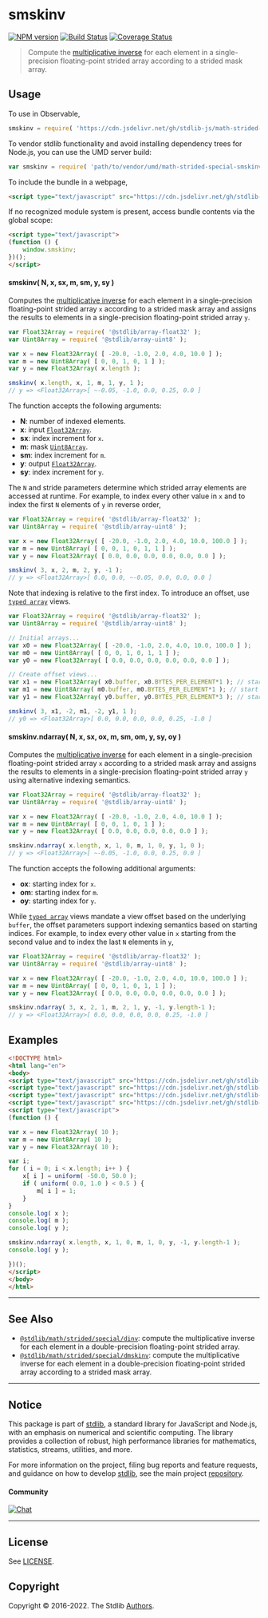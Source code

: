 <!--

@license Apache-2.0

Copyright (c) 2021 The Stdlib Authors.

Licensed under the Apache License, Version 2.0 (the "License");
you may not use this file except in compliance with the License.
You may obtain a copy of the License at

   http://www.apache.org/licenses/LICENSE-2.0

Unless required by applicable law or agreed to in writing, software
distributed under the License is distributed on an "AS IS" BASIS,
WITHOUT WARRANTIES OR CONDITIONS OF ANY KIND, either express or implied.
See the License for the specific language governing permissions and
limitations under the License.

-->

# smskinv

[![NPM version][npm-image]][npm-url] [![Build Status][test-image]][test-url] [![Coverage Status][coverage-image]][coverage-url] <!-- [![dependencies][dependencies-image]][dependencies-url] -->

> Compute the [multiplicative inverse][@stdlib/math/base/special/invf] for each element in a single-precision floating-point strided array according to a strided mask array.

<section class="intro">

</section>

<!-- /.intro -->



<section class="usage">

## Usage

To use in Observable,

```javascript
smskinv = require( 'https://cdn.jsdelivr.net/gh/stdlib-js/math-strided-special-smskinv@umd/browser.js' )
```

To vendor stdlib functionality and avoid installing dependency trees for Node.js, you can use the UMD server build:

```javascript
var smskinv = require( 'path/to/vendor/umd/math-strided-special-smskinv/index.js' )
```

To include the bundle in a webpage,

```html
<script type="text/javascript" src="https://cdn.jsdelivr.net/gh/stdlib-js/math-strided-special-smskinv@umd/browser.js"></script>
```

If no recognized module system is present, access bundle contents via the global scope:

```html
<script type="text/javascript">
(function () {
    window.smskinv;
})();
</script>
```

#### smskinv( N, x, sx, m, sm, y, sy )

Computes the [multiplicative inverse][@stdlib/math/base/special/invf] for each element in a single-precision floating-point strided array `x` according to a strided mask array and assigns the results to elements in a single-precision floating-point strided array `y`.

```javascript
var Float32Array = require( '@stdlib/array-float32' );
var Uint8Array = require( '@stdlib/array-uint8' );

var x = new Float32Array( [ -20.0, -1.0, 2.0, 4.0, 10.0 ] );
var m = new Uint8Array( [ 0, 0, 1, 0, 1 ] );
var y = new Float32Array( x.length );

smskinv( x.length, x, 1, m, 1, y, 1 );
// y => <Float32Array>[ ~-0.05, -1.0, 0.0, 0.25, 0.0 ]
```

The function accepts the following arguments:

-   **N**: number of indexed elements.
-   **x**: input [`Float32Array`][@stdlib/array/float32].
-   **sx**: index increment for `x`.
-   **m**: mask [`Uint8Array`][@stdlib/array/uint8].
-   **sm**: index increment for `m`.
-   **y**: output [`Float32Array`][@stdlib/array/float32].
-   **sy**: index increment for `y`.

The `N` and stride parameters determine which strided array elements are accessed at runtime. For example, to index every other value in `x` and to index the first `N` elements of `y` in reverse order,

```javascript
var Float32Array = require( '@stdlib/array-float32' );
var Uint8Array = require( '@stdlib/array-uint8' );

var x = new Float32Array( [ -20.0, -1.0, 2.0, 4.0, 10.0, 100.0 ] );
var m = new Uint8Array( [ 0, 0, 1, 0, 1, 1 ] );
var y = new Float32Array( [ 0.0, 0.0, 0.0, 0.0, 0.0, 0.0 ] );

smskinv( 3, x, 2, m, 2, y, -1 );
// y => <Float32Array>[ 0.0, 0.0, ~-0.05, 0.0, 0.0, 0.0 ]
```

Note that indexing is relative to the first index. To introduce an offset, use [`typed array`][@stdlib/array/float32] views.

```javascript
var Float32Array = require( '@stdlib/array-float32' );
var Uint8Array = require( '@stdlib/array-uint8' );

// Initial arrays...
var x0 = new Float32Array( [ -20.0, -1.0, 2.0, 4.0, 10.0, 100.0 ] );
var m0 = new Uint8Array( [ 0, 0, 1, 0, 1, 1 ] );
var y0 = new Float32Array( [ 0.0, 0.0, 0.0, 0.0, 0.0, 0.0 ] );

// Create offset views...
var x1 = new Float32Array( x0.buffer, x0.BYTES_PER_ELEMENT*1 ); // start at 2nd element
var m1 = new Uint8Array( m0.buffer, m0.BYTES_PER_ELEMENT*1 ); // start at 2nd element
var y1 = new Float32Array( y0.buffer, y0.BYTES_PER_ELEMENT*3 ); // start at 4th element

smskinv( 3, x1, -2, m1, -2, y1, 1 );
// y0 => <Float32Array>[ 0.0, 0.0, 0.0, 0.0, 0.25, -1.0 ]
```

#### smskinv.ndarray( N, x, sx, ox, m, sm, om, y, sy, oy )

Computes the [multiplicative inverse][@stdlib/math/base/special/invf] for each element in a single-precision floating-point strided array `x` according to a strided mask array and assigns the results to elements in a single-precision floating-point strided array `y` using alternative indexing semantics.

```javascript
var Float32Array = require( '@stdlib/array-float32' );
var Uint8Array = require( '@stdlib/array-uint8' );

var x = new Float32Array( [ -20.0, -1.0, 2.0, 4.0, 10.0 ] );
var m = new Uint8Array( [ 0, 0, 1, 0, 1 ] );
var y = new Float32Array( [ 0.0, 0.0, 0.0, 0.0, 0.0 ] );

smskinv.ndarray( x.length, x, 1, 0, m, 1, 0, y, 1, 0 );
// y => <Float32Array>[ ~-0.05, -1.0, 0.0, 0.25, 0.0 ]
```

The function accepts the following additional arguments:

-   **ox**: starting index for `x`.
-   **om**: starting index for `m`.
-   **oy**: starting index for `y`.

While [`typed array`][@stdlib/array/float32] views mandate a view offset based on the underlying `buffer`, the offset parameters support indexing semantics based on starting indices. For example, to index every other value in `x` starting from the second value and to index the last `N` elements in `y`,

```javascript
var Float32Array = require( '@stdlib/array-float32' );
var Uint8Array = require( '@stdlib/array-uint8' );

var x = new Float32Array( [ -20.0, -1.0, 2.0, 4.0, 10.0, 100.0 ] );
var m = new Uint8Array( [ 0, 0, 1, 0, 1, 1 ] );
var y = new Float32Array( [ 0.0, 0.0, 0.0, 0.0, 0.0, 0.0 ] );

smskinv.ndarray( 3, x, 2, 1, m, 2, 1, y, -1, y.length-1 );
// y => <Float32Array>[ 0.0, 0.0, 0.0, 0.0, 0.25, -1.0 ]
```

</section>

<!-- /.usage -->

<section class="notes">

</section>

<!-- /.notes -->

<section class="examples">

## Examples

<!-- eslint no-undef: "error" -->

```html
<!DOCTYPE html>
<html lang="en">
<body>
<script type="text/javascript" src="https://cdn.jsdelivr.net/gh/stdlib-js/random-base-uniform@umd/browser.js"></script>
<script type="text/javascript" src="https://cdn.jsdelivr.net/gh/stdlib-js/array-float32@umd/browser.js"></script>
<script type="text/javascript" src="https://cdn.jsdelivr.net/gh/stdlib-js/array-uint8@umd/browser.js"></script>
<script type="text/javascript" src="https://cdn.jsdelivr.net/gh/stdlib-js/math-strided-special-smskinv@umd/browser.js"></script>
<script type="text/javascript">
(function () {

var x = new Float32Array( 10 );
var m = new Uint8Array( 10 );
var y = new Float32Array( 10 );

var i;
for ( i = 0; i < x.length; i++ ) {
    x[ i ] = uniform( -50.0, 50.0 );
    if ( uniform( 0.0, 1.0 ) < 0.5 ) {
        m[ i ] = 1;
    }
}
console.log( x );
console.log( m );
console.log( y );

smskinv.ndarray( x.length, x, 1, 0, m, 1, 0, y, -1, y.length-1 );
console.log( y );

})();
</script>
</body>
</html>
```

</section>

<!-- /.examples -->

<!-- C interface documentation. -->



<!-- Section for related `stdlib` packages. Do not manually edit this section, as it is automatically populated. -->

<section class="related">

* * *

## See Also

-   <span class="package-name">[`@stdlib/math/strided/special/dinv`][@stdlib/math/strided/special/dinv]</span><span class="delimiter">: </span><span class="description">compute the multiplicative inverse for each element in a double-precision floating-point strided array.</span>
-   <span class="package-name">[`@stdlib/math/strided/special/dmskinv`][@stdlib/math/strided/special/dmskinv]</span><span class="delimiter">: </span><span class="description">compute the multiplicative inverse for each element in a double-precision floating-point strided array according to a strided mask array.</span>

</section>

<!-- /.related -->

<!-- Section for all links. Make sure to keep an empty line after the `section` element and another before the `/section` close. -->


<section class="main-repo" >

* * *

## Notice

This package is part of [stdlib][stdlib], a standard library for JavaScript and Node.js, with an emphasis on numerical and scientific computing. The library provides a collection of robust, high performance libraries for mathematics, statistics, streams, utilities, and more.

For more information on the project, filing bug reports and feature requests, and guidance on how to develop [stdlib][stdlib], see the main project [repository][stdlib].

#### Community

[![Chat][chat-image]][chat-url]

---

## License

See [LICENSE][stdlib-license].


## Copyright

Copyright &copy; 2016-2022. The Stdlib [Authors][stdlib-authors].

</section>

<!-- /.stdlib -->

<!-- Section for all links. Make sure to keep an empty line after the `section` element and another before the `/section` close. -->

<section class="links">

[npm-image]: http://img.shields.io/npm/v/@stdlib/math-strided-special-smskinv.svg
[npm-url]: https://npmjs.org/package/@stdlib/math-strided-special-smskinv

[test-image]: https://github.com/stdlib-js/math-strided-special-smskinv/actions/workflows/test.yml/badge.svg?branch=v0.0.7
[test-url]: https://github.com/stdlib-js/math-strided-special-smskinv/actions/workflows/test.yml?query=branch:v0.0.7

[coverage-image]: https://img.shields.io/codecov/c/github/stdlib-js/math-strided-special-smskinv/main.svg
[coverage-url]: https://codecov.io/github/stdlib-js/math-strided-special-smskinv?branch=main

<!--

[dependencies-image]: https://img.shields.io/david/stdlib-js/math-strided-special-smskinv.svg
[dependencies-url]: https://david-dm.org/stdlib-js/math-strided-special-smskinv/main

-->

[chat-image]: https://img.shields.io/gitter/room/stdlib-js/stdlib.svg
[chat-url]: https://gitter.im/stdlib-js/stdlib/

[stdlib]: https://github.com/stdlib-js/stdlib

[stdlib-authors]: https://github.com/stdlib-js/stdlib/graphs/contributors

[umd]: https://github.com/umdjs/umd
[es-module]: https://developer.mozilla.org/en-US/docs/Web/JavaScript/Guide/Modules

[deno-url]: https://github.com/stdlib-js/math-strided-special-smskinv/tree/deno
[umd-url]: https://github.com/stdlib-js/math-strided-special-smskinv/tree/umd
[esm-url]: https://github.com/stdlib-js/math-strided-special-smskinv/tree/esm
[branches-url]: https://github.com/stdlib-js/math-strided-special-smskinv/blob/main/branches.md

[stdlib-license]: https://raw.githubusercontent.com/stdlib-js/math-strided-special-smskinv/main/LICENSE

[@stdlib/array/float32]: https://github.com/stdlib-js/array-float32/tree/umd

[@stdlib/math/base/special/invf]: https://github.com/stdlib-js/math-base-special-invf/tree/umd

[@stdlib/array/uint8]: https://github.com/stdlib-js/array-uint8/tree/umd

<!-- <related-links> -->

[@stdlib/math/strided/special/dinv]: https://github.com/stdlib-js/math-strided-special-dinv/tree/umd

[@stdlib/math/strided/special/dmskinv]: https://github.com/stdlib-js/math-strided-special-dmskinv/tree/umd

<!-- </related-links> -->

</section>

<!-- /.links -->
